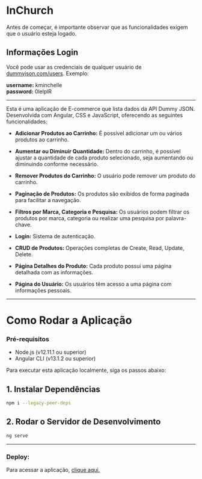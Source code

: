 
# InChurch

Antes de começar, é importante observar que as funcionalidades exigem que o usuário esteja logado.

## Informações Login

Você pode usar as credenciais de qualquer usuário de <a href="https://dummyjson.com/users">dummyjson.com/users</a>. Exemplo:

**username:** kminchelle <br />
**password:** 0lelplR

<hr />

Esta é uma aplicação de E-commerce que lista dados da API Dummy JSON. Desenvolvida com Angular, CSS e JavaScript, oferecendo as seguintes funcionalidades:


* **Adicionar Produtos ao Carrinho:** É possível adicionar um ou vários produtos ao carrinho.

* **Aumentar ou Diminuir Quantidade:** Dentro do carrinho, é possível ajustar a quantidade de cada produto selecionado, seja aumentando ou diminuindo conforme necessário.

* **Remover Produtos do Carrinho:** O usuário pode remover um produto do carrinho.

* **Paginação de Produtos:** Os produtos são exibidos de forma paginada para facilitar a navegação.

* **Filtros por Marca, Categoria e Pesquisa:** Os usuários podem filtrar os produtos por marca, categoria ou realizar uma pesquisa por palavra-chave.

* **Login:** Sistema de autenticação.

* **CRUD de Produtos:** Operações completas de Create, Read, Update, Delete.

* **Página Detalhes do Produto:** Cada produto possui uma página detalhada com as informações.

* **Página do Usuário:** Os usuários têm acesso a uma página com informações pessoais.

<hr />

# Como Rodar a Aplicação

### Pré-requisitos

- Node.js (v12.11.1 ou superior)
- Angular CLI (v13.1.2 ou superior)

Para executar esta aplicação localmente, siga os passos abaixo:

## 1. Instalar Dependências


```bash
npm i --legacy-peer-deps
```

## 2.  Rodar o Servidor de Desenvolvimento

```bash 
ng serve
```

<hr />

### Deploy:

Para acessar a aplicação, <a href="https://project-inchurch.vercel.app/">clique aqui.</a>



